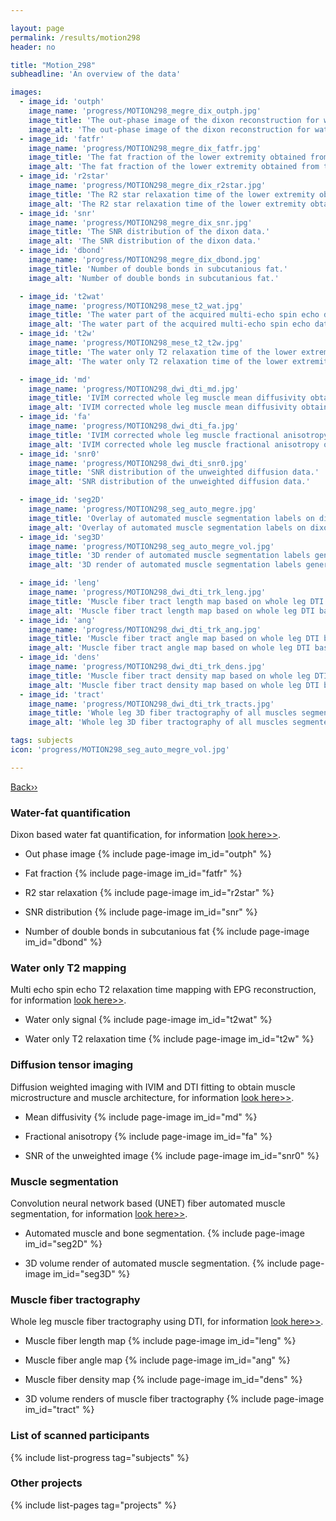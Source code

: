 ```yaml
---

layout: page
permalink: /results/motion298
header: no

title: "Motion_298"
subheadline: 'An overview of the data'

images:
  - image_id: 'outph'
    image_name: 'progress/MOTION298_megre_dix_outph.jpg'
    image_title: 'The out-phase image of the dixon reconstruction for water fat quantification.'
    image_alt: 'The out-phase image of the dixon reconstruction for water fat quantification.'
  - image_id: 'fatfr'
    image_name: 'progress/MOTION298_megre_dix_fatfr.jpg'
    image_title: 'The fat fraction of the lower extremity obtained from the dixon reconstruction for muscle water fat quantification.'
    image_alt: 'The fat fraction of the lower extremity obtained from the dixon reconstruction for muscle water fat quantification.'
  - image_id: 'r2star'
    image_name: 'progress/MOTION298_megre_dix_r2star.jpg'
    image_title: 'The R2 star relaxation time of the lower extremity obtained from the dixon reconstruction for muscle water fat quantification.'
    image_alt: 'The R2 star relaxation time of the lower extremity obtained from the dixon reconstruction for muscle water fat quantification.'
  - image_id: 'snr'
    image_name: 'progress/MOTION298_megre_dix_snr.jpg'
    image_title: 'The SNR distribution of the dixon data.'
    image_alt: 'The SNR distribution of the dixon data.'
  - image_id: 'dbond'
    image_name: 'progress/MOTION298_megre_dix_dbond.jpg'
    image_title: 'Number of double bonds in subcutanious fat.'
    image_alt: 'Number of double bonds in subcutanious fat.'

  - image_id: 't2wat'
    image_name: 'progress/MOTION298_mese_t2_wat.jpg'
    image_title: 'The water part of the acquired multi-echo spin echo data.'
    image_alt: 'The water part of the acquired multi-echo spin echo data.'
  - image_id: 't2w'
    image_name: 'progress/MOTION298_mese_t2_t2w.jpg'
    image_title: 'The water only T2 relaxation time of the lower extremity obtained from multi echo spin echo t2 mapping with EPG based reconstruction.'
    image_alt: 'The water only T2 relaxation time of the lower extremity obtained from multi echo spin echo t2 mapping with EPG based reconstruction.'

  - image_id: 'md'
    image_name: 'progress/MOTION298_dwi_dti_md.jpg'
    image_title: 'IVIM corrected whole leg muscle mean diffusivity obtained from diffusion tensor imaging.'
    image_alt: 'IVIM corrected whole leg muscle mean diffusivity obtained from diffusion tensor imaging.'
  - image_id: 'fa'
    image_name: 'progress/MOTION298_dwi_dti_fa.jpg'
    image_title: 'IVIM corrected whole leg muscle fractional anisotropy obtained from diffusion tensor imaging.'
    image_alt: 'IVIM corrected whole leg muscle fractional anisotropy obtained from diffusion tensor imaging.'
  - image_id: 'snr0'
    image_name: 'progress/MOTION298_dwi_dti_snr0.jpg'
    image_title: 'SNR distribution of the unweighted diffusion data.'
    image_alt: 'SNR distribution of the unweighted diffusion data.'

  - image_id: 'seg2D'
    image_name: 'progress/MOTION298_seg_auto_megre.jpg'
    image_title: 'Overlay of automated muscle segmentation labels on dixon water image.'
    image_alt: 'Overlay of automated muscle segmentation labels on dixon water image.'
  - image_id: 'seg3D'
    image_name: 'progress/MOTION298_seg_auto_megre_vol.jpg'
    image_title: '3D render of automated muscle segmentation labels generated using a CNN UNET.'
    image_alt: '3D render of automated muscle segmentation labels generated using a CNN UNET.'

  - image_id: 'leng'
    image_name: 'progress/MOTION298_dwi_dti_trk_leng.jpg'
    image_title: 'Muscle fiber tract length map based on whole leg DTI based fiber tractography.'
    image_alt: 'Muscle fiber tract length map based on whole leg DTI based fiber tractography.'
  - image_id: 'ang'
    image_name: 'progress/MOTION298_dwi_dti_trk_ang.jpg'
    image_title: 'Muscle fiber tract angle map based on whole leg DTI based fiber tractography.'
    image_alt: 'Muscle fiber tract angle map based on whole leg DTI based fiber tractography.'
  - image_id: 'dens'
    image_name: 'progress/MOTION298_dwi_dti_trk_dens.jpg'
    image_title: 'Muscle fiber tract density map based on whole leg DTI based fiber tractography.'
    image_alt: 'Muscle fiber tract density map based on whole leg DTI based fiber tractography.'
  - image_id: 'tract'
    image_name: 'progress/MOTION298_dwi_dti_trk_tracts.jpg'
    image_title: 'Whole leg 3D fiber tractography of all muscles segmented using a CNN UNET.'
    image_alt: 'Whole leg 3D fiber tractography of all muscles segmented using a CNN UNET.'

tags: subjects
icon: 'progress/MOTION298_seg_auto_megre_vol.jpg'

---
```


[Back››](/projects/progress/)

### Water-fat quantification

Dixon based water fat quantification, for information [look here>>](/methods/waterfat/).

- Out phase image
{% include page-image im_id="outph" %}

- Fat fraction
{% include page-image im_id="fatfr" %}

- R2 star relaxation
{% include page-image im_id="r2star" %}

- SNR distribution
{% include page-image im_id="snr" %}

- Number of double bonds in subcutanious fat
{% include page-image im_id="dbond" %}

### Water only T2 mapping

Multi echo spin echo T2 relaxation time mapping with EPG reconstruction, for information [look here>>](/methods/t2mapping/).

- Water only signal
{% include page-image im_id="t2wat" %}

- Water only T2 relaxation time
{% include page-image im_id="t2w" %}

### Diffusion tensor imaging

Diffusion weighted imaging with IVIM and DTI fitting to obtain muscle microstructure and muscle architecture, for information [look here>>](/methods/diffusion/).

- Mean diffusivity
{% include page-image im_id="md" %}

- Fractional anisotropy
{% include page-image im_id="fa" %}

- SNR of the unweighted image
{% include page-image im_id="snr0" %}

### Muscle segmentation

Convolution neural network based (UNET) fiber automated muscle segmentation, for information [look here>>](/methods/segmentation/).

- Automated muscle and bone segmentation.
{% include page-image im_id="seg2D" %}

- 3D volume render of automated muscle segmentation.
{% include page-image im_id="seg3D" %}

### Muscle fiber tractography

Whole leg muscle fiber tractography using DTI, for information [look here>>](/methods/tractography/).

- Muscle fiber length map
{% include page-image im_id="leng" %}

- Muscle fiber angle map
{% include page-image im_id="ang" %}

- Muscle fiber density map
{% include page-image im_id="dens" %}

- 3D volume renders of muscle fiber tractography
{% include page-image im_id="tract" %}

### List of scanned participants

{% include list-progress tag="subjects" %}

### Other projects

{% include list-pages tag="projects" %}